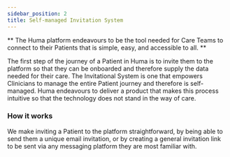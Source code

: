 ```yaml
---
sidebar_position: 2
title: Self-managed Invitation System
---
```


** The Huma platform endeavours to be the tool needed for Care Teams to connect to their Patients that is simple, easy, and accessible to all. **

The first step of the journey of a Patient in Huma is to invite them to the platform so that they can be onboarded and therefore supply the data needed for their care. The Invitational System is one that empowers Clinicians to manage the entire Patient journey and therefore is self-managed. Huma endeavours to deliver a product that makes this process intuitive so that the technology does not stand in the way of care.

### How it works

We make inviting a Patient to the platform straightforward, by being able to send them a unique email invitation, or by creating a general invitation link to be sent via any messaging platform they are most familiar with.
